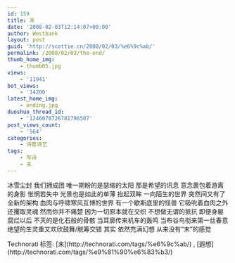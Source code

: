 ```yaml
---
id: 159
title: 末
date: '2008-02-03T12:14:07+00:00'
author: Westbank
layout: post
guid: 'http://scottie.cn/2008/02/03/%e6%9c%ab/'
permalink: /2008/02/03/the-end/
thumb_home_img:
    - thumb05.jpg
views:
    - '11941'
bot_views:
    - '14200'
latest_home_img:
    - ending.jpg
duoshuo_thread_id:
    - '1246078726781796507'
post_views_count:
    - '564'
categories:
    - 诗意诗艺
tags:
    - 写诗
    - 末
---
```


冰雪尘封 我们拥成团 唯一期盼的是瑟缩的太阳 那是希望的讯息 意念裹包着游离的身影 怅惘若失中 光景也是如此的单薄 抬起双眸 一向陌生的世界 突然间又有了全新的架构 血肉与呼啸寒风互博的世界 有一个歇斯底里的怪兽 它吸吮着血肉之外还攫取灵魂 然而你并不痛楚 因为一切原本就在交织 不想做无谓的抵抗 即便身躯腐烂以后 不灭的是化石般的骨骸 当耳廓传来机车的轰鸣 当布谷鸟衔来第一丝春意 绝望的生灵重又欢欣鼓舞/觥筹交错 其实 依然充满幻想 从来没有“末”的感觉

<div class="wlWriterSmartContent" id="scid:0767317B-992E-4b12-91E0-4F059A8CECA8:8c28c694-2745-4e9f-8fe0-4cf734d5c483" style="display: inline; margin: 0px; padding: 0px;">Technorati 标签: [末](http://technorati.com/tags/%e6%9c%ab/) , [遐想](http://technorati.com/tags/%e9%81%90%e6%83%b3/)</div>